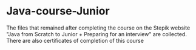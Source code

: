 # Java-course-Junior
The files that remained after completing the course on the Stepik website "Java from Scratch to Junior + Preparing for an
interview" are collected. There are also certificates of completion of this course
